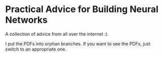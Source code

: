 # Practical Advice for Building Neural Networks

A collection of advice from all over the internet :).

I put the PDFs into orphan branches. If you want to see the PDFs, just switch to an appropriate one.
